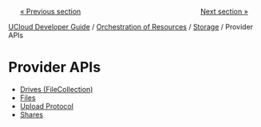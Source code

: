<p align='center'>
<a href='/docs/developer-guide/orchestration/storage/metadata/documents.md'>« Previous section</a>
&nbsp;&nbsp;&nbsp;&nbsp;&nbsp;&nbsp;&nbsp;&nbsp;&nbsp;&nbsp;&nbsp;&nbsp;&nbsp;&nbsp;&nbsp;&nbsp;&nbsp;&nbsp;&nbsp;&nbsp;&nbsp;&nbsp;&nbsp;&nbsp;&nbsp;&nbsp;&nbsp;&nbsp;&nbsp;&nbsp;&nbsp;&nbsp;&nbsp;&nbsp;&nbsp;&nbsp;&nbsp;&nbsp;&nbsp;&nbsp;&nbsp;&nbsp;&nbsp;&nbsp;&nbsp;&nbsp;&nbsp;&nbsp;&nbsp;&nbsp;&nbsp;&nbsp;&nbsp;&nbsp;&nbsp;&nbsp;&nbsp;&nbsp;&nbsp;&nbsp;<a href='/docs/developer-guide/orchestration/storage/providers/drives/ingoing.md'>Next section »</a>
</p>


[UCloud Developer Guide](/docs/developer-guide/README.md) / [Orchestration of Resources](/docs/developer-guide/orchestration/README.md) / [Storage](/docs/developer-guide/orchestration/storage/README.md) / Provider APIs
# Provider APIs

 - [Drives (FileCollection)](/docs/developer-guide/orchestration/storage/providers/drives/README.md)
 - [Files](/docs/developer-guide/orchestration/storage/providers/files/README.md)
 - [Upload Protocol](/docs/developer-guide/orchestration/storage/providers/upload.md)
 - [Shares](/docs/developer-guide/orchestration/storage/providers/shares/README.md)
